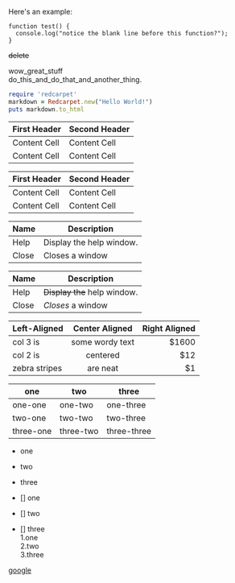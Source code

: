  Here's an example:    
```
function test() {
  console.log("notice the blank line before this function?");
}
```    

~~delete~~    

wow_great_stuff    
do_this_and_do_that_and_another_thing.    

```ruby
require 'redcarpet'
markdown = Redcarpet.new("Hello World!")
puts markdown.to_html
```    

First Header  | Second Header
------------- | -------------
Content Cell  | Content Cell
Content Cell  | Content Cell    

| First Header  | Second Header |
| ------------- | ------------- |
| Content Cell  | Content Cell  |
| Content Cell  | Content Cell  |    

| Name | Description          |
| ------------- | ----------- |
| Help      | Display the help window.|
| Close     | Closes a window     |    

| Name | Description          |
| ------------- | ----------- |
| Help      | ~~Display the~~ help window.|
| Close     | _Closes_ a window     |    

| Left-Aligned  | Center Aligned  | Right Aligned |
| :------------ |:---------------:| -----:|
| col 3 is      | some wordy text | $1600 |
| col 2 is      | centered        |   $12 |
| zebra stripes | are neat        |    $1 |    

|one|two|three|    
|----|----|----|    
|one-one|one-two|one-three|    
|two-one|two-two|two-three|    
|three-one|three-two|three-three|    

-    one    
-    two    
-    three    

- [] one    
- [] two    
- [] three    
1.one    
2.two    
3.three    

[google](http://www.google.com)    






















